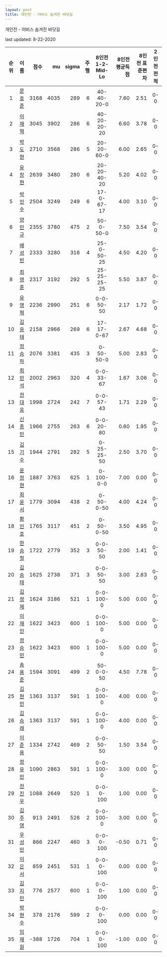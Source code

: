 ```yaml
---
layout: post
title: 개인전 - 어비스 숨겨진 바닷길
---
```



개인전 - 어비스 숨겨진 바닷길


last updated: 8-22-2020

| 순위 | 이름 | 점수 | mu | sigma | 주행 | 8인전 1-2-Mid-Lo | 8인전 평균득점 | 8인전 표준편차 | 2인전 전적 |
|:---:|:---:|---:|---:|---:|---:|:---:|---:|---:|:---:|
| 1 | [문호준](../munhojun) | 3168 | 4035 | 289 | 6 | 40-40-20-0 | 7.60 | 2.51 | 0-0 |
| 2 | [이재혁](../ijaehyeok) | 3045 | 3902 | 286 | 6 | 40-20-20-20 | 6.60 | 3.78 | 0-0 |
| 3 | [박도현](../bakdohyeon) | 2710 | 3568 | 286 | 5 | 20-20-60-0 | 6.00 | 2.65 | 0-0 |
| 4 | [유창현](../yuchanghyeon) | 2639 | 3480 | 280 | 6 | 20-20-40-20 | 5.20 | 4.02 | 0-0 |
| 5 | [박인수](../bakinsu) | 2504 | 3249 | 249 | 6 | 17-0-67-17 | 4.00 | 3.10 | 0-0 |
| 6 | [양민규](../yangmingyu) | 2355 | 3780 | 475 | 2 | 50-0-50-0 | 7.50 | 3.54 | 0-0 |
| 7 | [배성빈](../baeseongbin) | 2333 | 3280 | 316 | 4 | 25-0-50-25 | 4.50 | 4.20 | 0-0 |
| 8 | [최영훈](../choiyeonghun) | 2317 | 3192 | 292 | 5 | 25-25-25-25 | 5.50 | 3.87 | 0-0 |
| 9 | [유영혁](../yuyeonghyeok) | 2236 | 2990 | 251 | 6 | 0-0-50-50 | 2.17 | 1.72 | 0-0 |
| 10 | [김응태](../gimeungtae) | 2158 | 2966 | 269 | 6 | 17-17-0-67 | 2.67 | 4.68 | 0-0 |
| 11 | [정승하](../jeongseungha) | 2076 | 3381 | 435 | 3 | 0-50-50-0 | 5.00 | 2.83 | 0-0 |
| 12 | [최민석](../choiminseok) | 2002 | 2963 | 320 | 4 | 0-0-33-67 | 1.67 | 3.06 | 0-0 |
| 13 | [전대웅](../jeondaewoong) | 1998 | 2724 | 242 | 7 | 0-0-57-43 | 1.71 | 2.29 | 0-0 |
| 14 | [신종민](../shinjongmin) | 1966 | 2755 | 263 | 6 | 0-0-20-80 | 0.60 | 1.95 | 0-0 |
| 15 | [김기수](../gimgisu) | 1944 | 2791 | 282 | 5 | 0-25-25-50 | 2.50 | 3.70 | 0-0 |
| 16 | [윤정현](../yunjeonghyeon) | 1887 | 3763 | 625 | 1 | 0-100-0-0 | 7.00 | 0.00 | 0-0 |
| 17 | [최윤서](../choiyunseo) | 1779 | 3094 | 438 | 2 | 0-50-0-50 | 4.00 | 4.24 | 0-0 |
| 18 | [황인호](../hwanginho) | 1765 | 3117 | 451 | 2 | 0-50-0-50 | 3.50 | 4.95 | 0-0 |
| 19 | [한승철](../hanseungcheol) | 1722 | 2779 | 352 | 3 | 0-0-50-50 | 2.00 | 1.41 | 0-0 |
| 20 | [김승태](../gimseungtae) | 1625 | 2738 | 371 | 3 | 0-0-50-50 | 3.00 | 2.83 | 0-0 |
| 21 | [김정제](../gimjeongje) | 1624 | 3186 | 521 | 1 | 0-0-100-0 | 5.00 | 0.00 | 0-0 |
| 22 | [이재인](../ijaein) | 1622 | 3423 | 600 | 1 | 0-0-100-0 | 5.00 | 0.00 | 0-0 |
| 23 | [정승민](../jeongseungmin) | 1622 | 3423 | 600 | 1 | 0-0-100-0 | 5.00 | 0.00 | 0-0 |
| 24 | [송용준](../songyongjun) | 1594 | 3091 | 499 | 2 | 50-0-0-50 | 4.50 | 7.78 | 0-0 |
| 25 | [김현민](../gimhyunmin) | 1363 | 3137 | 591 | 1 | 0-0-100-0 | 4.00 | 0.00 | 0-0 |
| 26 | [김승래](../gimseungrae) | 1363 | 3137 | 591 | 1 | 0-0-100-0 | 4.00 | 0.00 | 0-0 |
| 27 | [이준용](../ijunyong) | 1334 | 2742 | 469 | 2 | 0-0-50-50 | 1.50 | 3.54 | 0-0 |
| 28 | [정유민](../jeongyumin) | 1090 | 2863 | 591 | 1 | 0-0-100-0 | 3.00 | 0.00 | 0-0 |
| 29 | [전진우](../jeonjinwoo) | 1088 | 2649 | 520 | 1 | 0-0-0-100 | 1.00 | 0.00 | 0-0 |
| 30 | [김주영](../gimjuyeong) | 913 | 2491 | 526 | 2 | 0-0-100-0 | 3.00 | 0.00 | 0-0 |
| 31 | [우성민](../useongmin) | 866 | 2247 | 460 | 3 | 0-0-0-100 | -0.50 | 0.71 | 0-0 |
| 32 | [이은서](../ieunseo) | 859 | 2451 | 531 | 1 | 0-0-0-100 | 0.00 | 0.00 | 0-0 |
| 33 | [김지민](../gimjimin) | 776 | 2577 | 600 | 1 | 0-0-0-100 | 1.00 | 0.00 | 0-0 |
| 34 | [박현수](../bakhyeonsu) | 378 | 2176 | 599 | 2 | 0-0-0-100 | 0.00 | 0.00 | 0-0 |
| 35 | [임재원](../imjaewon) | -388 | 1726 | 704 | 1 | 0-0-0-100 | -1.00 | 0.00 | 0-0 |
